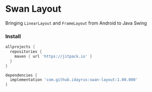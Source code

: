 # Swan Layout

Bringing `LinearLayout` and `FrameLayout` from Android to Java Swing

### Install

```groovy
allprojects {
  repositories {
    maven { url 'https://jitpack.io' }
  }
}
```

```groovy
dependencies {
  implementation 'com.github.idayrus:swan-layout:1.00.000'
}
```
